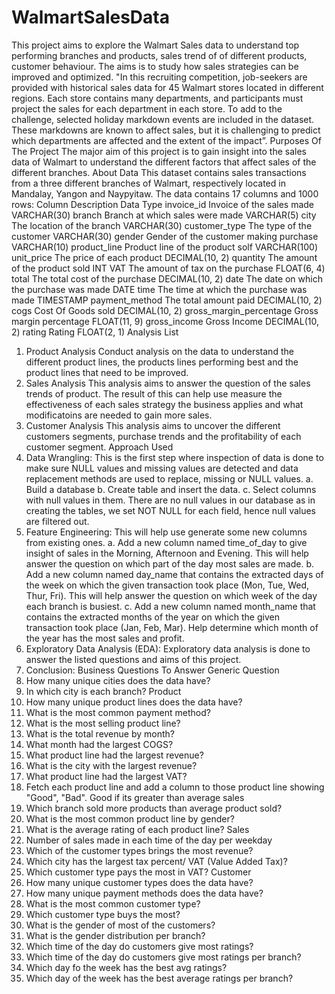 # WalmartSalesData
This project aims to explore the Walmart Sales data to understand top performing branches and products, sales trend of of different products, customer behaviour. The aims is to study how sales strategies can be improved and optimized.
"In this recruiting competition, job-seekers are provided with historical sales data for 45 Walmart stores located in different regions. Each store contains many departments, and participants must project the sales for each department in each store. To add to the challenge, selected holiday markdown events are included in the dataset. These markdowns are known to affect sales, but it is challenging to predict which departments are affected and the extent of the impact”. 
Purposes Of The Project
The major aim of this project is to gain insight into the sales data of Walmart to understand the different factors that affect sales of the different branches.
About Data
This dataset contains sales transactions from a three different branches of Walmart, respectively located in Mandalay, Yangon and Naypyitaw. The data contains 17 columns and 1000 rows:
Column	Description	Data Type
invoice_id	Invoice of the sales made	VARCHAR(30)
branch	Branch at which sales were made	VARCHAR(5)
city	The location of the branch	VARCHAR(30)
customer_type	The type of the customer	VARCHAR(30)
gender	Gender of the customer making purchase	VARCHAR(10)
product_line	Product line of the product solf	VARCHAR(100)
unit_price	The price of each product	DECIMAL(10, 2)
quantity	The amount of the product sold	INT
VAT	The amount of tax on the purchase	FLOAT(6, 4)
total	The total cost of the purchase	DECIMAL(10, 2)
date	The date on which the purchase was made	DATE
time	The time at which the purchase was made	TIMESTAMP
payment_method	The total amount paid	DECIMAL(10, 2)
cogs	Cost Of Goods sold	DECIMAL(10, 2)
gross_margin_percentage	Gross margin percentage	FLOAT(11, 9)
gross_income	Gross Income	DECIMAL(10, 2)
rating	Rating	FLOAT(2, 1)
Analysis List
1.	Product Analysis
Conduct analysis on the data to understand the different product lines, the products lines performing best and the product lines that need to be improved.
2.	Sales Analysis
This analysis aims to answer the question of the sales trends of product. The result of this can help use measure the effectiveness of each sales strategy the business applies and what modificatoins are needed to gain more sales.
3.	Customer Analysis
This analysis aims to uncover the different customers segments, purchase trends and the profitability of each customer segment.
Approach Used
1.	Data Wrangling: This is the first step where inspection of data is done to make sure NULL values and missing values are detected and data replacement methods are used to replace, missing or NULL values.
a.	Build a database
b.	Create table and insert the data.
c.	Select columns with null values in them. There are no null values in our database as in creating the tables, we set NOT NULL for each field, hence null values are filtered out.
2.	Feature Engineering: This will help use generate some new columns from existing ones.
a.	Add a new column named time_of_day to give insight of sales in the Morning, Afternoon and Evening. This will help answer the question on which part of the day most sales are made.
b.	Add a new column named day_name that contains the extracted days of the week on which the given transaction took place (Mon, Tue, Wed, Thur, Fri). This will help answer the question on which week of the day each branch is busiest.
c.	Add a new column named month_name that contains the extracted months of the year on which the given transaction took place (Jan, Feb, Mar). Help determine which month of the year has the most sales and profit.
3.	Exploratory Data Analysis (EDA): Exploratory data analysis is done to answer the listed questions and aims of this project.
4.	Conclusion:
Business Questions To Answer
Generic Question
1.	How many unique cities does the data have?
2.	In which city is each branch?
Product
1.	How many unique product lines does the data have?
2.	What is the most common payment method?
3.	What is the most selling product line?
4.	What is the total revenue by month?
5.	What month had the largest COGS?
6.	What product line had the largest revenue?
7.	What is the city with the largest revenue?
8.	What product line had the largest VAT?
9.	Fetch each product line and add a column to those product line showing "Good", "Bad". Good if its greater than average sales
10.	Which branch sold more products than average product sold?
11.	What is the most common product line by gender?
12.	What is the average rating of each product line?
Sales
1.	Number of sales made in each time of the day per weekday
2.	Which of the customer types brings the most revenue?
3.	Which city has the largest tax percent/ VAT (Value Added Tax)?
4.	Which customer type pays the most in VAT?
Customer
1.	How many unique customer types does the data have?
2.	How many unique payment methods does the data have?
3.	What is the most common customer type?
4.	Which customer type buys the most?
5.	What is the gender of most of the customers?
6.	What is the gender distribution per branch?
7.	Which time of the day do customers give most ratings?
8.	Which time of the day do customers give most ratings per branch?
9.	Which day fo the week has the best avg ratings?
10.	Which day of the week has the best average ratings per branch?
